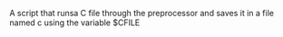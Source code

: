 A script that runsa C file through the preprocessor and saves it in a file named c using the variable $CFILE

